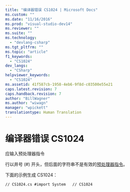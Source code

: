 ```yaml
---
title: "编译器错误 CS1024 | Microsoft Docs"
ms.custom: ""
ms.date: "11/16/2016"
ms.prod: "visual-studio-dev14"
ms.reviewer: ""
ms.suite: ""
ms.technology: 
  - "devlang-csharp"
ms.tgt_pltfrm: ""
ms.topic: "article"
f1_keywords: 
  - "CS1024"
dev_langs: 
  - "CSharp"
helpviewer_keywords: 
  - "CS1024"
ms.assetid: 41f587cb-1958-4eb6-9f8d-c03500e55e21
caps.latest.revision: 7
caps.handback.revision: 7
author: "BillWagner"
ms.author: "wiwagn"
manager: "wpickett"
translationtype: Human Translation
---
```

# 编译器错误 CS1024
应输入预处理器指令  
  
 行以井号 \(\#\) 开头，但后面的字符串不是有效的[预处理器指令](../../csharp/language-reference/preprocessor-directives/index.md)。  
  
 下面的示例生成 CS1024：  
  
```  
// CS1024.cs #import System   // CS1024  
```